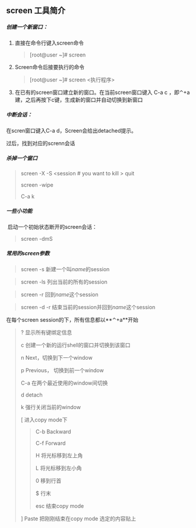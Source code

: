 ## screen 工具简介

##### 创建一个新窗口：

1. 直接在命令行键入screen命令

   > [root@user ~]# screen

2. Screen命令后接要执行的命令

   > [root@user ~]# screen <执行程序>

3. 在已有的screen窗口建立新的窗口。在当前screen窗口键入 C-a c ，即⌃+a建，之后再按下c键，生成新的窗口并自动切换到新窗口

##### 中断会话：

在scren窗口键入C-a d，Screen会给出detached提示。

过后，找到对应的screnn会话

##### 杀掉一个窗口

> screen -X -S <session # you want to kill > quit
>
> screen -wipe
>
> C-a k

##### 一些小功能

​	启动一个初始状态断开的screen会话：

> screen -dmS <session name>

##### 常用的screen参数

> screen -s <name>  新建一个叫*name*的session

> screen -ls  列出当前的所有的session

> screen -r <name> 回到*name*这个session

> screen -d  -r <name> 结束当前的session并回到*name*这个session 

在每个screen session的下，所有信息都以**⌃+a**开始

> ? 显示所有键绑定信息
>
> c 创建一个新的运行shell的窗口并切换到该窗口
>
> n Next，切换到下一个window
>
> p Previous， 切换到前一个window
>
> C-a 在两个最近使用的window间切换
>
> d detach
>
> k 强行关闭当前的window
>
> [  进入copy mode下
>
> > C-b Backward
> >
> > C-f Forward
> >
> > H 将光标移到左上角
> >
> > L 将光标移到左小角
> >
> > 0 移到行首
> >
> > $ 行末
> >
> > esc 结束copy mode 
>
> ] Paste 把刚刚结束在copy mode 选定的内容贴上

